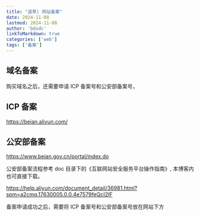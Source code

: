 ```yaml
---
title: "道草| 网站备案"
date: 2024-11-08
lastmod: 2024-11-08
author: 'bdsdc'
linkToMarkdown: true
categories: ['web']
tags: ['备案']
---
```


## 域名备案
购买域名之后，还需要申请 ICP 备案号和公安部备案号，

## ICP 备案
https://beian.aliyun.com/

## 公安部备案
https://www.beian.gov.cn/portal/index.do

公安部备案流程参考 doc 目录下的《互联网站安全服务平台操作指南》, 本博客内也可直接下载。

https://help.aliyun.com/document_detail/36981.html?spm=a2cmq.17630005.0.0.4e7579feQcI2lF

备案申请成功之后，需要将 ICP 备案号和公安部备案号放在网站下方
